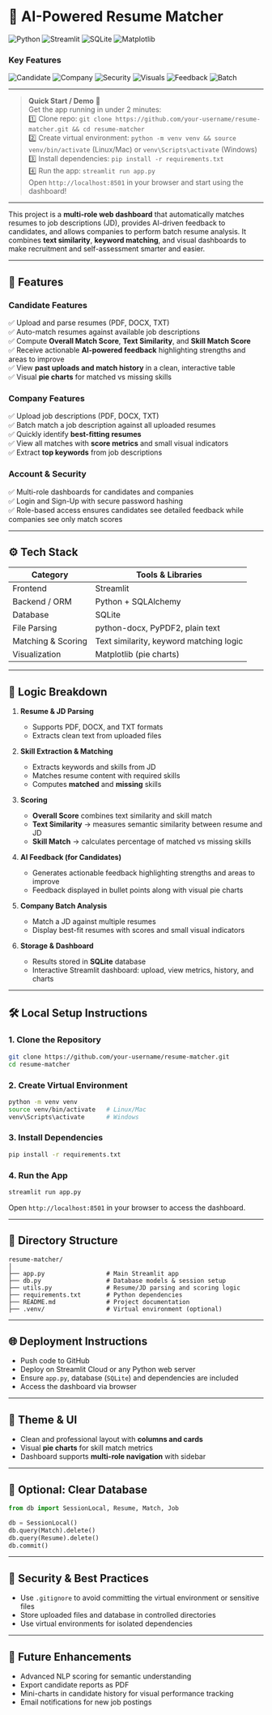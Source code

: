 # 🧠 AI-Powered Resume Matcher

![Python](https://img.shields.io/badge/Python-3.11-blue?style=flat-square&logo=python&logoColor=white) 
![Streamlit](https://img.shields.io/badge/Streamlit-1.27.0-orange?style=flat-square&logo=streamlit&logoColor=white) 
![SQLite](https://img.shields.io/badge/Database-SQLite-lightgrey?style=flat-square&logo=sqlite&logoColor=white) 
![Matplotlib](https://img.shields.io/badge/Matplotlib-Visuals-purple?style=flat-square&logo=matplotlib&logoColor=white) 

### Key Features
![Candidate](https://img.shields.io/badge/👤-Candidate-blue?style=flat-square) 
![Company](https://img.shields.io/badge/🏢-Company-green?style=flat-square) 
![Security](https://img.shields.io/badge/🔐-Secure-red?style=flat-square) 
![Visuals](https://img.shields.io/badge/📊-Visuals-yellow?style=flat-square) 
![Feedback](https://img.shields.io/badge/💡-Feedback-purple?style=flat-square) 
![Batch](https://img.shields.io/badge/📂-Batch_Analysis-orange?style=flat-square) 

---

> **Quick Start / Demo** 🚀  
> Get the app running in under 2 minutes:  
> 1️⃣ Clone repo: `git clone https://github.com/your-username/resume-matcher.git && cd resume-matcher`  
> 2️⃣ Create virtual environment: `python -m venv venv && source venv/bin/activate` (Linux/Mac) or `venv\Scripts\activate` (Windows)  
> 3️⃣ Install dependencies: `pip install -r requirements.txt`  
> 4️⃣ Run the app: `streamlit run app.py`  
> Open `http://localhost:8501` in your browser and start using the dashboard!

---

This project is a **multi-role web dashboard** that automatically matches resumes to job descriptions (JD), provides AI-driven feedback to candidates, and allows companies to perform batch resume analysis. It combines **text similarity**, **keyword matching**, and visual dashboards to make recruitment and self-assessment smarter and easier.

---

## 🚀 Features

### **Candidate Features**
✅ Upload and parse resumes (PDF, DOCX, TXT)  
✅ Auto-match resumes against available job descriptions  
✅ Compute **Overall Match Score**, **Text Similarity**, and **Skill Match Score**  
✅ Receive actionable **AI-powered feedback** highlighting strengths and areas to improve  
✅ View **past uploads and match history** in a clean, interactive table  
✅ Visual **pie charts** for matched vs missing skills  

### **Company Features**
✅ Upload job descriptions (PDF, DOCX, TXT)  
✅ Batch match a job description against all uploaded resumes  
✅ Quickly identify **best-fitting resumes**  
✅ View all matches with **score metrics** and small visual indicators  
✅ Extract **top keywords** from job descriptions  

### **Account & Security**
✅ Multi-role dashboards for candidates and companies  
✅ Login and Sign-Up with secure password hashing  
✅ Role-based access ensures candidates see detailed feedback while companies see only match scores  

---

## ⚙️ Tech Stack

| Category           | Tools & Libraries                         |
|-------------------|------------------------------------------|
| Frontend           | Streamlit                                |
| Backend / ORM      | Python + SQLAlchemy                       |
| Database           | SQLite                                   |
| File Parsing       | python-docx, PyPDF2, plain text          |
| Matching & Scoring | Text similarity, keyword matching logic  |
| Visualization      | Matplotlib (pie charts)                   |

---

## 🧠 Logic Breakdown

1. **Resume & JD Parsing**  
   - Supports PDF, DOCX, and TXT formats  
   - Extracts clean text from uploaded files  

2. **Skill Extraction & Matching**  
   - Extracts keywords and skills from JD  
   - Matches resume content with required skills  
   - Computes **matched** and **missing** skills  

3. **Scoring**  
   - **Overall Score** combines text similarity and skill match  
   - **Text Similarity** → measures semantic similarity between resume and JD  
   - **Skill Match** → calculates percentage of matched vs missing skills  

4. **AI Feedback (for Candidates)**  
   - Generates actionable feedback highlighting strengths and areas to improve  
   - Feedback displayed in bullet points along with visual pie charts  

5. **Company Batch Analysis**  
   - Match a JD against multiple resumes  
   - Display best-fit resumes with scores and small visual indicators  

6. **Storage & Dashboard**  
   - Results stored in **SQLite** database  
   - Interactive Streamlit dashboard: upload, view metrics, history, and charts  

---

## 🛠 Local Setup Instructions

### 1. Clone the Repository
```bash
git clone https://github.com/your-username/resume-matcher.git
cd resume-matcher
```

### 2. Create Virtual Environment
```bash
python -m venv venv
source venv/bin/activate   # Linux/Mac
venv\Scripts\activate      # Windows
```

### 3. Install Dependencies
```bash
pip install -r requirements.txt
```

### 4. Run the App
```bash
streamlit run app.py
```
Open `http://localhost:8501` in your browser to access the dashboard.

---

## 📁 Directory Structure
```
resume-matcher/
│
├── app.py                 # Main Streamlit app
├── db.py                  # Database models & session setup
├── utils.py               # Resume/JD parsing and scoring logic
├── requirements.txt       # Python dependencies
├── README.md              # Project documentation
├── .venv/                 # Virtual environment (optional)
```

---

## 🌐 Deployment Instructions
- Push code to GitHub  
- Deploy on Streamlit Cloud or any Python web server  
- Ensure `app.py`, database (`SQLite`) and dependencies are included  
- Access the dashboard via browser  

---

## 🎨 Theme & UI
- Clean and professional layout with **columns and cards**  
- Visual **pie charts** for skill match metrics  
- Dashboard supports **multi-role navigation** with sidebar  

---

## 🧹 Optional: Clear Database
```python
from db import SessionLocal, Resume, Match, Job

db = SessionLocal()
db.query(Match).delete()
db.query(Resume).delete()
db.commit()
```

---

## 🔐 Security & Best Practices
- Use `.gitignore` to avoid committing the virtual environment or sensitive files  
- Store uploaded files and database in controlled directories  
- Use virtual environments for isolated dependencies  

---

## 📌 Future Enhancements
- Advanced NLP scoring for semantic understanding  
- Export candidate reports as PDF  
- Mini-charts in candidate history for visual performance tracking  
- Email notifications for new job postings

